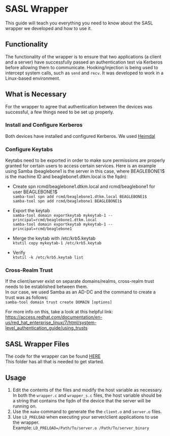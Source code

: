 # SASL Wrapper
This guide will teach you everything you need to know about the SASL wrapper we developed and how to use it.  

## Functionality
The functionality of the wrapper is to ensure that two applications (a client and a server) have successfully passed an authentication test via Kerberos before allowing them to communicate. Hooking/injection is being used to intercept system calls, such as `send` and `recv`. It was developed to work in a Linux-based environment.  

## What is Necessary
For the wrapper to agree that authentication between the devices was successful, a few things need to be set up properly.  

### Install and Configure Kerberos  
Both devices have installed and configured Kerberos. We used [Heimdal](https://www.h5l.org/)

### Configure Keytabs
Keytabs need to be exported in order to make sure permissions are properly granted for certain users to access certain services. Here is an example using Samba (beaglebone1 is the server in this case, where BEAGLEBONE1$ is the machine ID and beaglebone1.dtkm.local is the fqdn):  

* Create spn rcmd/beaglebone1.dtkm.local and rcmd/beaglebone1 for user BEAGLEBONE1$  
`samba-tool spn add rcmd/beaglebone1.dtkm.local BEAGLEBONE1$`  
`samba-tool spn add rcmd/beaglebone1 BEAGLEBONE1$`  

* Export the keytab  
`samba-tool domain exportkeytab mykeytab-1 --principal=rcmd/beaglebone1.dtkm.local`  
`samba-tool domain exportkeytab mykeytab-1 --principal=rcmd/beaglebone1`  

* Merge the keytab with /etc/krb5.keytab  
`ktutil copy mykeytab-1 /etc/krb5.keytab`  

* Verify  
`ktutil -k /etc/krb5.keytab list`  

### Cross-Realm Trust
If the client/server exist on separate domains/realms, cross-realm trust needs to be established between them.  
In our case, we used Samba as an AD-DC and the command to create a trust was as follows:  
`samba-tool domain trust create DOMAIN [options]`  

For more info on this, take a look at this helpful link:  
https://access.redhat.com/documentation/en-us/red_hat_enterprise_linux/7/html/system-level_authentication_guide/using_trusts

## SASL Wrapper Files
The code for the wrapper can be found [HERE](./BeagleboneFiles/SASL_Wrapper)  
This folder has all that is needed to get started.  

## Usage
1. Edit the contents of the files and modify the host variable as necessary. In both the `wrapper.c` and `wrapper_s.c` files, the host variable should be a string that contains the fqdn of the device that the server will be running on.  
2. Use the `make` command to generate the the `client.o` and `server.o` files.  
3. Use `LD_PRELOAD` when executing your server/client applications to use the wrapper.  
Example: `LD_PRELOAD=/Path/To/server.o /Path/To/server_binary`  
